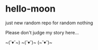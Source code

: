 # hello-moon
just new random repo for random nothing

Please don't judge my story here...

~(˘▾˘~) ~(˘▾˘)~ (~˘▾˘)~
